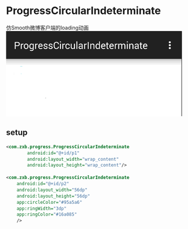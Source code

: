 # ProgressCircularIndeterminate
仿Smooth微博客户端的loading动画
<img src="/gif/progress-circular-indeterminate.gif" alt="progress-circular-indeterminate" title="progress-circular-indeterminate" width="480" height="233" />

## setup
```xml
<com.zxb.progress.ProgressCircularIndeterminate
        android:id="@+id/p1"
        android:layout_width="wrap_content"
        android:layout_height="wrap_content"/>

<com.zxb.progress.ProgressCircularIndeterminate
    android:id="@+id/p2"
    android:layout_width="56dp"
    android:layout_height="56dp"
    app:circleColor="#95a5a6"
    app:ringWidth="3dp"
    app:ringColor="#16a085"
    />
```